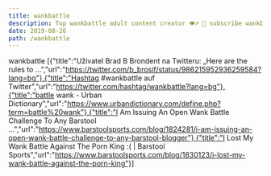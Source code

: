 ```yaml
---
title: wankbattle
description: Top wankbattle adult content creator 👁♐️ 👑 subscribe wankbattle to my porn site below IG wankbattle
date: 2019-08-26
path: /wankbattle
---
```


wankbattle
[{"title":"Uživatel Brad B Brondent na Twitteru: „Here are the rules to ...","url":"https://twitter.com/b_brosif/status/986215952936259584?lang=bg"},{"title":"Hashtag #wankbattle auf Twitter","url":"https://twitter.com/hashtag/wankbattle?lang=bg"},{"title":"battle wank - Urban Dictionary","url":"https://www.urbandictionary.com/define.php?term=battle%20wank"},{"title":"I Am Issuing An Open Wank Battle Challenge To Any Barstool ...","url":"https://www.barstoolsports.com/blog/1824281/i-am-issuing-an-open-wank-battle-challenge-to-any-barstool-blogger"},{"title":"I Lost My Wank Battle Against The Porn King :( | Barstool Sports","url":"https://www.barstoolsports.com/blog/1830123/i-lost-my-wank-battle-against-the-porn-king"}]


